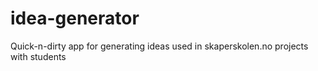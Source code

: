 # idea-generator
Quick-n-dirty app for generating ideas used in skaperskolen.no projects with students
